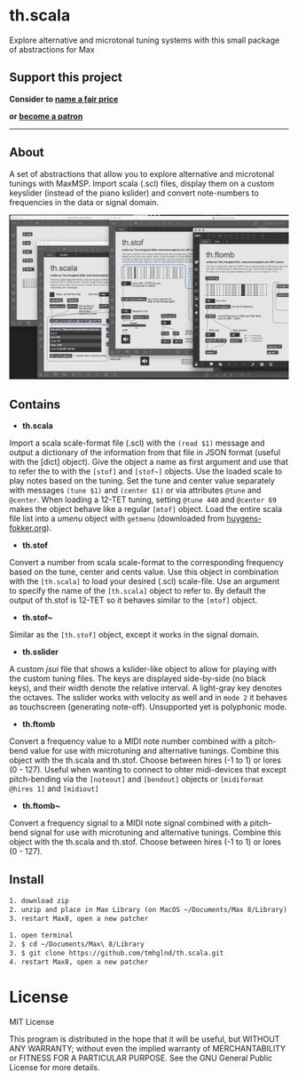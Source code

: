 # th.scala

Explore alternative and microtonal tuning systems with this small package of abstractions for Max

## Support this project

**Consider to [name a fair price](http://gumroad.com/tmhglnd)**

**or [become a patron](http://patreon.com/timohoogland)**

---

## About

A set of abstractions that allow you to explore alternative and microtonal tunings with MaxMSP. Import scala (.scl) files, display them on a custom keyslider (instead of the piano kslider) and convert note-numbers to frequencies in the data or signal domain.

![](media/screenshot3.png)

## Contains

- **th.scala**

Import a scala scale-format file (.scl) with the `(read $1)` message and output a dictionary of the information from that file in JSON format (useful with the [dict] object). Give the object a name as first argument and use that to refer the to with the `[stof]` and `[stof~]` objects. Use the loaded scale to play notes based on the tuning. Set the tune and center value separately with messages `(tune $1)` and `(center $1)` or via attributes `@tune` and `@center`. When loading a 12-TET tuning, setting `@tune 440` and `@center 69` makes the object behave like a regular `[mtof]` object. Load the entire scala file list into a *umenu* object with `getmenu` (downloaded from [huygens-fokker.org](http://www.huygens-fokker.org/scala/)).

- **th.stof**

Convert a number from scala scale-format to the corresponding frequency based on the tune, center and cents value. Use this object in combination with the `[th.scala]` to load your desired (.scl) scale-file. Use an argument to specify the name of the `[th.scala]` object to refer to. By default the output of th.stof is 12-TET so it behaves similar to the `[mtof]` object.

- **th.stof~**

Similar as the `[th.stof]` object, except it works in the signal domain.

- **th.sslider**

A custom *jsui* file that shows a kslider-like object to allow for playing with the custom tuning files. The keys are displayed side-by-side (no black keys), and their width denote the relative interval. A light-gray key denotes the octaves. The sslider works with velocity as well and in `mode 2` it behaves as touchscreen (generating note-off). Unsupported yet is polyphonic mode.

- **th.ftomb**

Convert a frequency value to a MIDI note number combined with a pitch-bend value for use with microtuning and alternative tunings. Combine this object with the th.scala and th.stof. Choose between hires (-1 to 1) or lores (0 - 127). Useful when wanting to connect to ohter midi-devices that except pitch-bending via the `[noteout]` and `[bendout]` objects or `[midiformat @hires 1]` and `[midiout]`

- **th.ftomb~**

Convert a frequency signal to a MIDI note signal combined with a pitch-bend signal for use with microtuning and alternative tunings. Combine this object with the th.scala and th.stof. Choose between hires (-1 to 1) or lores (0 - 127).

## Install

```
1. download zip
2. unzip and place in Max Library (on MacOS ~/Documents/Max 8/Library)
3. restart Max8, open a new patcher
```

```
1. open terminal
2. $ cd ~/Documents/Max\ 8/Library
3. $ git clone https://github.com/tmhglnd/th.scala.git
4. restart Max8, open a new patcher
```

# License

MIT License

This program is distributed in the hope that it will be useful,
but WITHOUT ANY WARRANTY; without even the implied warranty of
MERCHANTABILITY or FITNESS FOR A PARTICULAR PURPOSE. See the
GNU General Public License for more details.
